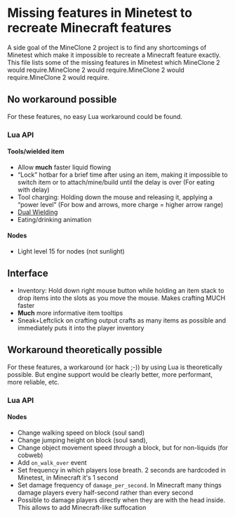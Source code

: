 # Missing features in Minetest to recreate Minecraft features

A side goal of the MineClone 2 project is to find any shortcomings of Minetest which make it impossible to recreate a Minecraft feature exactly.
This file lists some of the missing features in Minetest which MineClone 2 would require.MineClone 2 would require.MineClone 2 would require.MineClone 2 would require.

## No workaround possible
For these features, no easy Lua workaround could be found.

### Lua API
#### Tools/wielded item
- Allow **much** faster liquid flowing
- “Lock” hotbar for a brief time after using an item, making it impossible to switch item or to attach/mine/build until the delay is over (For eating with delay)
- Tool charging: Holding down the mouse and releasing it, applying a “power level” (For bow and arrows, more charge = higher arrow range)
- [Dual Wielding](http://minecraft.gamepedia.com/Dual_wield)
- Eating/drinking animation

#### Nodes
- Light level 15 for nodes (not sunlight)

## Interface
- Inventory: Hold down right mouse button while holding an item stack to drop items into the slots as you move the mouse. Makes crafting MUCH faster
- **Much** more informative item tooltips
- Sneak+Leftclick on crafting output crafts as many items as possible and immediately puts it into the player inventory

## Workaround theoretically possible
For these features, a workaround (or hack ;-)) by using Lua is theoretically possible. But engine support would be clearly better, more performant, more reliable, etc.

### Lua API
#### Nodes
- Change walking speed on block (soul sand)
- Change jumping height on block (soul sand), 
- Change object movement speed *through* a block, but for non-liquids (for cobweb)
- Add `on_walk_over` event
- Set frequency in which players lose breath. 2 seconds are hardcoded in Minetest, in Minecraft it's 1 second
- Set damage frequency of `damage_per_second`. In Minecraft many things damage players every half-second rather than every second
- Possible to damage players directly when they are with the head inside. This allows to add Minecraft-like suffocation
